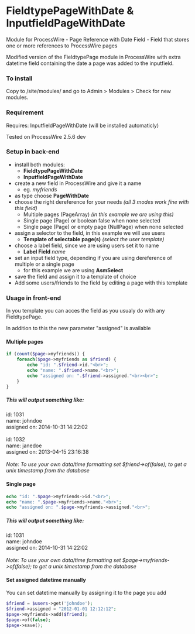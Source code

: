 FieldtypePageWithDate & InputfieldPageWithDate
==============================================

Module for ProcessWire - Page Reference with Date Field - Field that stores one or more references to ProcessWire pages

Modified version of the FieldtypePage module in ProcessWire with extra datetime field containing the date a page was added to the inputfield.

### To install

Copy to /site/modules/ and go to Admin > Modules > Check for new modules. 

### Requirement
Requires: InputfieldPageWithDate (will be installed automaticly)

Tested on ProcessWire 2.5.6 dev

### Setup in back-end

- install both modules:
  - **FieldtypePageWithDate**
  - **InputfieldPageWithDate**
- create a new field in ProcessWire and give it a name
  - eg. *myfriends*
- as type choose **PageWithDate**
- choose the right dereference for your needs *(all 3 modes work fine with this field)*
  - Multiple pages (PageArray) *(in this example we are using this)*
  - Single page (Page) or boolean false when none selected
  - Single page (Page) or empty page (NullPage) when none selected
- assign a selector to the field, in this example we will use users
  - **Template of selectable page(s)** *(select the user template)*
- choose a label field, since we are using users set it to name
  - **Label Field** *name*
- set an input field type, depending if you are using dereference of multiple or a single page
  - for this example we are using **AsmSelect**
- save the field and assign it to a template of choice
- Add some users/friends to the field by editing a page with this template

### Usage in front-end

In you template you can acces the field as you usualy do with any FieldtypePage.

In addition to this the new parameter "assigned" is available

#### Multiple pages

```php
if (count($page->myfriends)) {
    foreach($page->myfriends as $friend) {
        echo "id: ".$friend->id."<br>";
        echo "name: ".$friend->name."<br>";
        echo "assigned on: ".$friend->assigned."<br><br>";
    }
}
```

##### This will output something like:

id: 1031 <br>
name: johndoe <br>
assigned on: 2014-10-31 14:22:02 <br>
<br>
id: 1032 <br>
name: janedoe <br>
assigned on: 2013-04-15 23:16:38 <br>
<br>
*Note: To use your own data/time formatting set $friend->of(false); to get a unix timestamp from the database*

#### Single page

```php
echo "id: ".$page->myfriends->id."<br>";
echo "name: ".$page->myfriends->name."<br>";
echo "assigned on: ".$page->myfriends->assigned."<br>";
```

##### This will output something like:

id: 1031 <br>
name: johndoe <br>
assigned on: 2014-10-31 14:22:02 <br>
<br>
*Note: To use your own data/time formatting set $page->myfriends->of(false); to get a unix timestamp from the database*

#### Set assigned datetime manually

You can set datetime manually by assigning it to the page you add

```php
$friend = $users->get('johndoe');
$friend->assigned = "2012-01-01 12:12:12";
$page->myfriends->add($friend);
$page->of(false);
$page->save();
```
